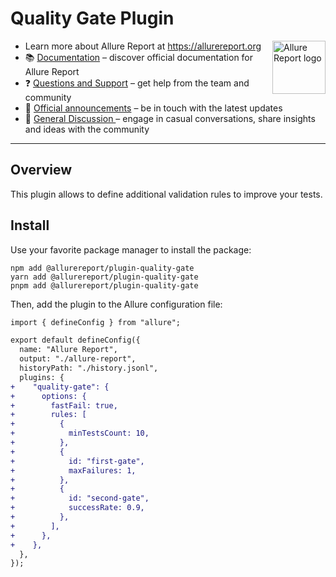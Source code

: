 # Quality Gate Plugin

[<img src="https://allurereport.org/public/img/allure-report.svg" height="85px" alt="Allure Report logo" align="right" />](https://allurereport.org "Allure Report")

- Learn more about Allure Report at https://allurereport.org
- 📚 [Documentation](https://allurereport.org/docs/) – discover official documentation for Allure Report
- ❓ [Questions and Support](https://github.com/orgs/allure-framework/discussions/categories/questions-support) – get help from the team and community
- 📢 [Official announcements](https://github.com/orgs/allure-framework/discussions/categories/announcements) – be in touch with the latest updates
- 💬 [General Discussion ](https://github.com/orgs/allure-framework/discussions/categories/general-discussion) – engage in casual conversations, share insights and ideas with the community

---

## Overview

This plugin allows to define additional validation rules to improve your tests.

## Install

Use your favorite package manager to install the package:

```shell
npm add @allurereport/plugin-quality-gate
yarn add @allurereport/plugin-quality-gate
pnpm add @allurereport/plugin-quality-gate
```

Then, add the plugin to the Allure configuration file:

```diff
import { defineConfig } from "allure";

export default defineConfig({
  name: "Allure Report",
  output: "./allure-report",
  historyPath: "./history.jsonl",
  plugins: {
+    "quality-gate": {
+      options: {
+        fastFail: true,
+        rules: [
+          {
+            minTestsCount: 10,
+          },
+          {
+            id: "first-gate",
+            maxFailures: 1,
+          },
+          {
+            id: "second-gate",
+            successRate: 0.9,
+          },
+        ],
+      },
+    },
  },
});
```
